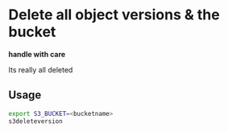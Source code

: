 # Delete all object versions & the bucket

**handle with care**

Its really all deleted

## Usage

```bash
export S3_BUCKET=<bucketname>
s3deleteversion
```


